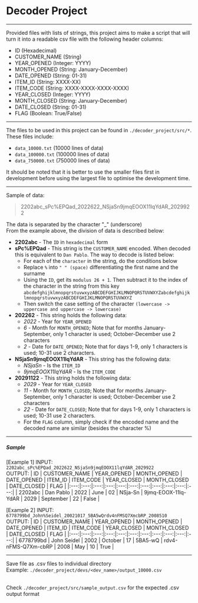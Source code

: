 # Decoder Project
---
Provided files with lists of strings, this project aims to make a script that will turn it into a readable csv file with the following header columns:
- ID (Hexadecimal)
- CUSTOMER_NAME (String)
- YEAR_OPENED (Integer: YYYY)
- MONTH_OPENED (String: January-December)
- DATE_OPENED (String: 01-31)
- ITEM_ID (String: XXXX-XX)
- ITEM_CODE (String: XXXX-XXXX-XXXX-XXXX)
- YEAR_CLOSED (Integer: YYYY)
- MONTH_CLOSED (String: January-December)
- DATE_CLOSED (String: 01-31)
- FLAG (Boolean: True/False)

---

The files to be used in this project can be found in ```./decoder_project/src/*```.
<br/>These files include:
- ```data_10000.txt``` (10000 lines of data)
- ```data_100000.txt``` (100000 lines of data)
- ```data_750000.txt``` (750000 lines of data)

It should be noted that it is better to use the smaller files first in development before using the largest file to optimise the development time.

---

Sample of data:
> 2202abc_sPc%EPQad_2022622_NSjaSn9jmqEOOX11lqYdAR_2029922

The data is separated by the character "_" (underscore)
<br/>From the example above, the division of data is described below:
- __2202abc__ - The ```ID``` in ```hexadecimal``` form
- __sPc%EPQad__ - This string is the ```CUSTOMER_NAME``` encoded. When decoded this is equivalent to ```Dan Pablo```. The way to decode is listed below:
  - For each of the ```character``` in the string, do the conditions below
  - Replace ```%``` into ```" " (space)``` differentiating the first name and the surname
  - Using the ```ID```, get its ```modulus 26 + 1```. Then subtract it to the index of the character in the string from this key ```abcdefghijklmnopqrstuvwxyzABCDEFGHIJKLMNOPQRSTUVWXYZabcdefghijklmnopqrstuvwxyzABCDEFGHIJKLMNOPQRSTUVWXYZ```
  - Then switch the case setting of the character ```(lowercase -> uppercase and uppercase -> lowercase)```
- __202262__ - This string holds the following data:
  - _2022_ - Year for ```YEAR_OPENED```
  - _6_ - Month for ```MONTH_OPENED```; Note that for months January-September, only 1 character is used; October-December use 2 characters
  - _2_ - Date for ```DATE_OPENED```; Note that for days 1-9, only 1 characters is used; 10-31 use 2 characters.
- __NSjaSn9jmqEOOX11lqYdAR__ - This string has the following data:
  - _NSjaSn_ - Is the ```ITEM_ID```
  - _9jmqEOOX11lqYdAR_ - Is the ```ITEM_CODE```
- __20291122__ - This string holds the following data:
  - _2029_ - Year for ```YEAR_CLOSED```
  - _11_ - Month for ```MONTH_CLOSED```; Note that for months January-September, only 1 character is used; October-December use 2 characters
  - _22_ - Date for ```DATE_CLOSED```; Note that for days 1-9, only 1 characters is used; 10-31 use 2 characters.
  - For the ```FLAG``` column, simply check if the encoded name and the decoded name are similar (besides the character %)
---
##### Sample
[Example 1]
INPUT: ```2202abc_sPc%EPQad_2022622_NSjaSn9jmqEOOX11lqYdAR_2029922```
<br/>OUTPUT:
| ID | CUSTOMER_NAME | YEAR_OPENED | MONTH_OPENED | DATE_OPENED | ITEM_ID | ITEM_CODE | YEAR_CLOSED | MONTH_CLOSED | DATE_CLOSED | FLAG |
|:---:|:---:|:---:|:---:|:---:|:---:|:---:|:---:|:---:|:---:|:---:|
| 2202abc | Dan Pablo | 2022 | June | 02 | NSja-Sn | 9jmq-EOOX-11lq-YdAR | 2029 | September | 22 | False |

[Example 2]
INPUT: ```6778799bd_John%Seidel_20021017_5BA5wQrdv4nFMSQ7XmcbRP_2008510```
<br/>OUTPUT:
| ID | CUSTOMER_NAME | YEAR_OPENED | MONTH_OPENED | DATE_OPENED | ITEM_ID | ITEM_CODE | YEAR_CLOSED | MONTH_CLOSED | DATE_CLOSED | FLAG |
|:---:|:---:|:---:|:---:|:---:|:---:|:---:|:---:|:---:|:---:|:---:|
| 6778799bd | John Seidel | 2002 | October | 17 | 5BA5-wQ | rdv4-nFMS-Q7Xm-cbRP | 2008 | May | 10 | True |

---
Save file as .csv files to individual directory
<br/>Example:
```./decoder_project/devs/<dev_name>/output_10000.csv```

<br/>Check ```./decoder_project/src/sample_output.csv``` for the expected .csv output format
